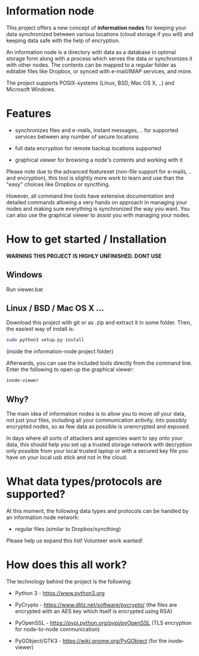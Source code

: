 
# Information node

This project offers a new concept of **information nodes** for keeping your
data synchronized between various locations (cloud storage if you will) and
keeping data safe with the help of encryption.

An information node is a directory with data as a database in optimal
storage form along with a process which serves the data or synchronizes it
with other nodes. The contents can be mapped to a regular folder as
editable files like Dropbox, or synced with e-mail/IMAP services, and
more.

The project supports POSIX-systems (Linux, BSD, Mac OS X, ..) and Microsoft
Windows.


# Features

- synchronizes files and e-mails, instant messages, .. for supported services
  between any number of secure locations

- full data encryption for remote backup locations supported

- graphical viewer for browsing a node's contents and working with it

Please note due to the advanced featureset (non-file support for e-mails, ..
and encryption), this tool is slightly more work to learn and use than
the "easy" choices like Dropbox or syncthing.

However, all command line tools have extensive documentation and detailed
commands allowing a very hands on approach in managing your nodes and making
sure everything is synchronized the way you want. You can also use the
graphical viewer to assist you with managing your nodes.


# How to get started / Installation

**WARNING THIS PROJECT IS HIGHLY UNFINISHED. DONT USE**

## Windows

Run viewer.bat

## Linux / BSD / Mac OS X ...

Download this project with git or as .zip and extract it in some folder.
Then, the easiest way of install is:

```bash
sudo python3 setup.py install
```
(inside the information-node project folder)

Afterwards, you can use the included tools directly from the command line.
Enter the following to open up the graphical viewer:

```bash
inode-viewer
```


## Why?

The main idea of information nodes is to allow you to move *all* your data,
not just your files, including all your communication activity, into
possibly encrypted nodes, so as few data as possible is unencrypted and
exposed.

In days where all sorts of attackers and agencies want to spy onto your
data, this should help you set up a trusted storage network with decryption
only possible from your local trusted laptop or with a secured key file you
have on your local usb stick and not in the cloud.


# What data types/protocols are supported?

At this moment, the following data types and protocols can be handled by
an information node network:

* regular files (similar to Dropbox/syncthing)

Please help us expand this list! Volunteer work wanted!


# How does this all work?

The technology behind the project is the following:

* Python 3 - https://www.python3.org

* PyCrypto - https://www.dlitz.net/software/pycrypto/
  (the files are encrypted with an AES key which itself is encrypted using
  RSA)

* PyOpenSSL - https://pypi.python.org/pypi/pyOpenSSL
  (TLS encryption for node-to-node communication)

* PyGObject/GTK3 - https://wiki.gnome.org/PyGObject
  (for the inode-viewer)


